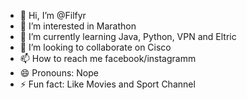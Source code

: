 - 👋 Hi, I’m @Filfyr
- 👀 I’m interested in Marathon
- 🌱 I’m currently learning Java, Python, VPN and Eltric
- 💞️ I’m looking to collaborate on Cisco
- 📫 How to reach me facebook/instagramm 
- 😄 Pronouns: Nope
- ⚡ Fun fact: Like Movies and Sport Channel 

<!---
Filfyr/Filfyr is a ✨ special ✨ repository because its `README.md` (this file) appears on your GitHub profile.
You can click the Preview link to take a look at your changes.
--->
